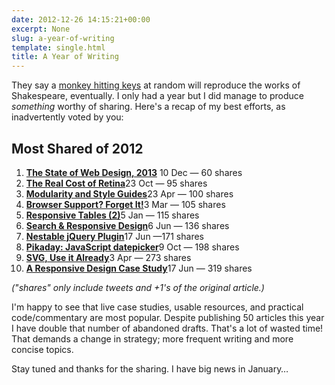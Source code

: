 ```yaml
---
date: 2012-12-26 14:15:21+00:00
excerpt: None
slug: a-year-of-writing
template: single.html
title: A Year of Writing
---
```


They say a [monkey hitting keys](http://en.wikipedia.org/wiki/Infinite_monkey_theorem) at random will reproduce the works of Shakespeare, eventually. I only had a year but I did manage to produce _something_ worthy of sharing. Here's a recap of my best efforts, as inadvertently voted by you:


## Most Shared of 2012

1. **[The State of Web Design, 2013](http://dbushell.com/2012/12/10/the-state-of-web-design-2013/)** 10 Dec — 60 shares
2. [**The Real Cost of Retina**](http://dbushell.com/2012/10/23/the-real-cost-of-retina/)23 Oct — 95 shares
3. [**Modularity and Style Guides**](http://dbushell.com/2012/04/23/modularity-and-style-guides/)23 Apr — 100 shares
4. [**Browser Support? Forget It!**](http://dbushell.com/2012/03/03/forget-about-browser-support/)3 Mar — 105 shares
5. [**Responsive Tables (2)**](http://dbushell.com/2012/01/04/responsive-calendar-demo/)5 Jan — 115 shares
6. [**Search & Responsive Design**](http://dbushell.com/2012/06/06/search-responsive-design/)6 Jun — 136 shares
7. [**Nestable jQuery Plugin**](http://dbushell.com/2012/06/17/nestable-jquery-plugin/)17 Jun —171 shares
8. [**Pikaday: JavaScript datepicker**](http://dbushell.com/2012/10/09/pikaday-javascript-datepicker/)9 Oct — 198 shares
9. [**SVG, Use it Already**](http://dbushell.com/2012/04/03/svg-use-it-already/)3 Apr — 273 shares
10. [**A Responsive Design Case Study**](http://dbushell.com/2012/06/17/passenger-focus-responsive-web-design-case-study/)17 Jun — 319 shares


_("shares" only include tweets and +1's of the original article.)_

I'm happy to see that live case studies, usable resources, and practical code/commentary are most popular. Despite publishing 50 articles this year I have double that number of abandoned drafts. That's a lot of wasted time! That demands a change in strategy; more frequent writing and more concise topics.

Stay tuned and thanks for the sharing. I have big news in January…
